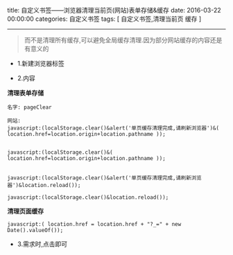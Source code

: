 title:  自定义书签——浏览器清理当前页(网站)表单存储&缓存
date: 2016-03-22 00:00:00
categories: 自定义书签
tags: [ 自定义书签,清理当前页 缓存 ]


---

> 而不是清理所有缓存,可以避免全局缓存清理.因为部分网站缓存的内容还是有意义的


- 1.新建浏览器标签


- 2.内容


**清理表单存储**
```
名字: pageClear

网站: 
javascript:(localStorage.clear()&alert('单页缓存清理完成,请刷新浏览器')&( location.href=location.origin+location.pathname ));


javascript:(localStorage.clear()&( location.href=location.origin+location.pathname ));


javascript:(localStorage.clear()&alert('单页缓存清理完成,请刷新浏览器')&location.reload());

javascript:(localStorage.clear()&location.reload());

```


**清理页面缓存**
```
javascript:( location.href = location.href + "?_=" + new Date().valueOf());

```
- 3.需求时,点击即可


<!-- more -->
